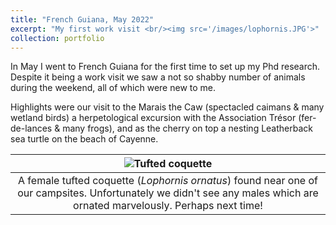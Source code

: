 ```yaml
---
title: "French Guiana, May 2022"
excerpt: "My first work visit <br/><img src='/images/lophornis.JPG'>"
collection: portfolio
---
```


In May I went to French Guiana for the first time to set up my Phd research. Despite it being a work visit we saw a not so shabby number of animals during the weekend, all of which were new to me.

Highlights were our visit to the Marais the Caw (spectacled caimans & many wetland birds) a herpetological excursion with the Association Trésor (fer-de-lances & many frogs), and as the cherry on top a nesting Leatherback sea turtle on the beach of Cayenne. 

| ![Tufted coquette](/images/lophornis.JPG) |
|:--:| 
| A female tufted coquette (*Lophornis ornatus*) found near one of our campsites. Unfortunately we didn't see any males which are ornated marvelously. Perhaps next time!


